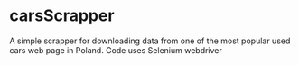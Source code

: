 # carsScrapper
A simple scrapper for downloading data from one of the most popular used cars web page in Poland.
Code uses Selenium webdriver
